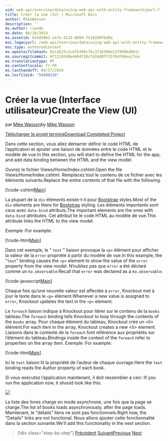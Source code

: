 ```yaml
---
uid: web-api/overview/data/using-web-api-with-entity-framework/part-7
title: Créer la vue (IU) | Microsoft Docs
author: MikeWasson
description: ''
ms.author: riande
ms.date: 06/16/2014
ms.assetid: b2445062-a1fe-4133-8994-f510280f6d9a
msc.legacyurl: /web-api/overview/data/using-web-api-with-entity-framework/part-7
msc.type: authoredcontent
ms.openlocfilehash: 62c4523c2c6fb399cfbc3716309a1379996d601c
ms.sourcegitcommit: 0f1119340e4464720cfd16d0ff15764746ea1fea
ms.translationtype: MT
ms.contentlocale: fr-FR
ms.lasthandoff: 04/17/2019
ms.locfileid: "59408236"
---
```

# <a name="create-the-view-ui"></a><span data-ttu-id="ad4e4-102">Créer la vue (Interface utilisateur)</span><span class="sxs-lookup"><span data-stu-id="ad4e4-102">Create the View (UI)</span></span>

<span data-ttu-id="ad4e4-103">par [Mike Wasson](https://github.com/MikeWasson)</span><span class="sxs-lookup"><span data-stu-id="ad4e4-103">by [Mike Wasson](https://github.com/MikeWasson)</span></span>

[<span data-ttu-id="ad4e4-104">Télécharger le projet terminé</span><span class="sxs-lookup"><span data-stu-id="ad4e4-104">Download Completed Project</span></span>](https://github.com/MikeWasson/BookService)

<span data-ttu-id="ad4e4-105">Dans cette section, vous allez démarrer définir le code HTML de l’application et ajouter une liaison de données entre le code HTML et le modèle de vue.</span><span class="sxs-lookup"><span data-stu-id="ad4e4-105">In this section, you will start to define the HTML for the app, and add data binding between the HTML and the view model.</span></span>

<span data-ttu-id="ad4e4-106">Ouvrez le fichier Views/Home/Index.cshtml.</span><span class="sxs-lookup"><span data-stu-id="ad4e4-106">Open the file Views/Home/Index.cshtml.</span></span> <span data-ttu-id="ad4e4-107">Remplacez tout le contenu de ce fichier avec les éléments suivants.</span><span class="sxs-lookup"><span data-stu-id="ad4e4-107">Replace the entire contents of that file with the following.</span></span>

[!code-cshtml[Main](part-7/samples/sample1.cshtml)]

<span data-ttu-id="ad4e4-108">La plupart de la `div` éléments existe-t-il pour [Bootstrap](http://getbootstrap.com/) styles.</span><span class="sxs-lookup"><span data-stu-id="ad4e4-108">Most of the `div` elements are there for [Bootstrap](http://getbootstrap.com/) styling.</span></span> <span data-ttu-id="ad4e4-109">Les éléments importants sont ceux avec `data-bind` attributs.</span><span class="sxs-lookup"><span data-stu-id="ad4e4-109">The important elements are the ones with `data-bind` attributes.</span></span> <span data-ttu-id="ad4e4-110">Cet attribut lie le code HTML au modèle de vue.</span><span class="sxs-lookup"><span data-stu-id="ad4e4-110">This attribute links the HTML to the view model.</span></span>

<span data-ttu-id="ad4e4-111">Exemple :</span><span class="sxs-lookup"><span data-stu-id="ad4e4-111">For example:</span></span>

[!code-html[Main](part-7/samples/sample2.html)]

<span data-ttu-id="ad4e4-112">Dans cet exemple, le &quot; `text` &quot; liaison provoque la `<p>` élément pour afficher la valeur de la `error` propriété à partir du modèle de vue.</span><span class="sxs-lookup"><span data-stu-id="ad4e4-112">In this example, the &quot;`text`&quot; binding causes the `<p>` element to show the value of the `error` property from the view model.</span></span> <span data-ttu-id="ad4e4-113">N’oubliez pas que `error` a été déclaré comme un `ko.observable`:</span><span class="sxs-lookup"><span data-stu-id="ad4e4-113">Recall that `error` was declared as a `ko.observable`:</span></span>

[!code-javascript[Main](part-7/samples/sample3.js)]

<span data-ttu-id="ad4e4-114">Chaque fois qu’une nouvelle valeur est affectée à `error`, Knockout met à jour le texte dans le `<p>` élément.</span><span class="sxs-lookup"><span data-stu-id="ad4e4-114">Whenever a new value is assigned to `error`, Knockout updates the text in the `<p>` element.</span></span>

<span data-ttu-id="ad4e4-115">Le `foreach` liaison indique à Knockout pour itérer sur le contenu de la `books` tableau.</span><span class="sxs-lookup"><span data-stu-id="ad4e4-115">The `foreach` binding tells Knockout to loop through the contents of the `books` array.</span></span> <span data-ttu-id="ad4e4-116">Pour chaque élément du tableau, Knockout crée un &lt;li&gt; élément.</span><span class="sxs-lookup"><span data-stu-id="ad4e4-116">For each item in the array, Knockout creates a new &lt;li&gt; element.</span></span> <span data-ttu-id="ad4e4-117">Liaisons dans le contexte de la `foreach` font référence aux propriétés sur l’élément du tableau.</span><span class="sxs-lookup"><span data-stu-id="ad4e4-117">Bindings inside the context of the `foreach` refer to properties on the array item.</span></span> <span data-ttu-id="ad4e4-118">Exemple :</span><span class="sxs-lookup"><span data-stu-id="ad4e4-118">For example:</span></span>

[!code-html[Main](part-7/samples/sample4.html)]

<span data-ttu-id="ad4e4-119">Ici le `text` liaison lit la propriété de l’auteur de chaque ouvrage.</span><span class="sxs-lookup"><span data-stu-id="ad4e4-119">Here the `text` binding reads the Author property of each book.</span></span>

<span data-ttu-id="ad4e4-120">Si vous exécutez l’application maintenant, il doit ressembler à ceci :</span><span class="sxs-lookup"><span data-stu-id="ad4e4-120">If you run the application now, it should look like this:</span></span>

![](part-7/_static/image1.png)

<span data-ttu-id="ad4e4-121">La liste des livres charge en mode asynchrone, une fois que la page se charge.</span><span class="sxs-lookup"><span data-stu-id="ad4e4-121">The list of books loads asynchronously, after the page loads.</span></span> <span data-ttu-id="ad4e4-122">Maintenant, le &quot;détails&quot; liens ne sont pas fonctionnels.</span><span class="sxs-lookup"><span data-stu-id="ad4e4-122">Right now, the &quot;Details&quot; links are not functional.</span></span> <span data-ttu-id="ad4e4-123">Nous allons ajouter cette fonctionnalité dans la section suivante.</span><span class="sxs-lookup"><span data-stu-id="ad4e4-123">We'll add this functionality in the next section.</span></span>

> [!div class="step-by-step"]
> <span data-ttu-id="ad4e4-124">[Précédent](part-6.md)
> [Suivant](part-8.md)</span><span class="sxs-lookup"><span data-stu-id="ad4e4-124">[Previous](part-6.md)
[Next](part-8.md)</span></span>
